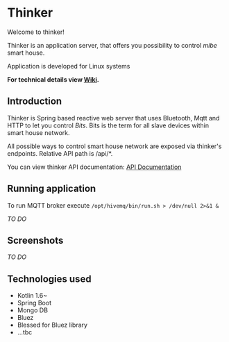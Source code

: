 # Thinker

Welcome to thinker!

Thinker is an application server, that offers you possibility to control *mibe* smart house.

Application is developed for Linux systems

**For technical details view [Wiki](https://github.com/mibe-iot/thinker/wiki).**

## Introduction

Thinker is Spring based reactive web server that uses Bluetooth, Mqtt and HTTP to let you control *Bits*. Bits is the
term for all slave devices within smart house network.

All possible ways to control smart house network are exposed via thinker's endpoints. Relative API path is /api/\*.

You can view thinker API documentation: [API Documentation](swagger.html)

## Running application

To run MQTT broker execute `/opt/hivemq/bin/run.sh > /dev/null 2>&1 &`

*TO DO*

## Screenshots

*TO DO*

## Technologies used

- Kotlin 1.6~
- Spring Boot
- Mongo DB
- Bluez
- Blessed for Bluez library
- ...tbc
